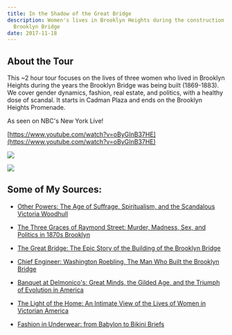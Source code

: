 ```yaml
---
title: In the Shadow of the Great Bridge
description: Women's lives in Brooklyn Heights during the construction of the
  Brooklyn Bridge
date: 2017-11-18
---
```

## About the Tour

This ~2 hour tour focuses on the lives of three women who lived in Brooklyn Heights during the years the Brooklyn Bridge was being built (1869-1883). We cover gender dynamics, fashion, real estate, and politics, with a healthy dose of scandal. It starts in Cadman Plaza and ends on the Brooklyn Heights Promenade.

As seen on NBC's New York Live!

[https://www.youtube.com/watch?v=oByGInB37HE](https://www.youtube.com/watch?v=oByGInB37HE)

![](/images/20171118_120510-1.jpg)

![](/images/brookllyn%20heights%20tour%202.jpeg)

## Some of My Sources:

*   [Other Powers: The Age of Suffrage, Spiritualism, and the Scandalous Victoria Woodhull](https://www.goodreads.com/book/show/216659.Other_Powers?from_search=true)
    
*   [The Three Graces of Raymond Street: Murder, Madness, Sex, and Politics in 1870s Brooklyn](https://www.goodreads.com/book/show/25071482-the-three-graces-of-raymond-street)
    
*   [The Great Bridge: The Epic Story of the Building of the Brooklyn Bridge](https://www.goodreads.com/book/show/2369.The_Great_Bridge?from_search=true) 
    
*   [Chief Engineer: Washington Roebling, The Man Who Built the Brooklyn Bridge](https://www.goodreads.com/book/show/31450817-chief-engineer?ac=1&from_search=true)
    
*   [Banquet at Delmonico's: Great Minds, the Gilded Age, and the Triumph of Evolution in America](https://www.goodreads.com/book/show/5277128-banquet-at-delmonico-s?ac=1&from_search=true)
    
*   [The Light of the Home: An Intimate View of the Lives of Women in Victorian America](https://www.amazon.com/Light-Home-Intimate-Victorian-America/dp/1557287600)
    
*   [Fashion in Underwear: from Babylon to Bikini Briefs](https://www.amazon.com/Fashion-Underwear-Babylon-Bikini-Costumes/dp/0486476499/ref=sr_1_3?s=books&ie=UTF8&qid=1512445709&sr=1-3&keywords=underwear+a+history)